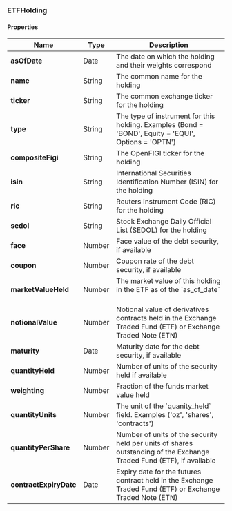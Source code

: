 
[//]: # (CLASS:ETFHolding)

[//]: # (KIND:object)

### ETFHolding

#### Properties

[//]: # (START_DEFINITION)

Name | Type | Description
------------ | ------------- | -------------
**asOfDate** | Date | The date on which the holding and their weights correspond &nbsp;
**name** | String | The common name for the holding &nbsp;
**ticker** | String | The common exchange ticker for the holding &nbsp;
**type** | String | The type of instrument for this holding.  Examples (Bond &#x3D; &#39;BOND&#39;, Equity &#x3D; &#39;EQUI&#39;, Options &#x3D; &#39;OPTN&#39;) &nbsp;
**compositeFigi** | String | The OpenFIGI ticker for the holding &nbsp;
**isin** | String | International Securities Identification Number (ISIN) for the holding &nbsp;
**ric** | String | Reuters Instrument Code (RIC) for the holding &nbsp;
**sedol** | String | Stock Exchange Daily Official List (SEDOL) for the holding &nbsp;
**face** | Number | Face value of the debt security, if available &nbsp;
**coupon** | Number | Coupon rate of the debt security, if available &nbsp;
**marketValueHeld** | Number | The market value of this holding in the ETF as of the &#x60;as_of_date&#x60; &nbsp;
**notionalValue** | Number | Notional value of derivatives contracts held in the Exchange Traded Fund (ETF) or Exchange Traded Note (ETN) &nbsp;
**maturity** | Date | Maturity date for the debt security, if available &nbsp;
**quantityHeld** | Number | Number of units of the security held if available &nbsp;
**weighting** | Number | Fraction of the funds market value held &nbsp;
**quantityUnits** | Number | The unit of the &#x60;quanity_held&#x60; field. Examples (&#39;oz&#39;, &#39;shares&#39;, &#39;contracts&#39;) &nbsp;
**quantityPerShare** | Number | Number of units of the security held per units of shares outstanding of the Exchange Traded Fund (ETF), if available &nbsp;
**contractExpiryDate** | Date | Expiry date for the futures contract held in the Exchange Traded Fund (ETF) or Exchange Traded Note (ETN) &nbsp;

[//]: # (END_DEFINITION)





